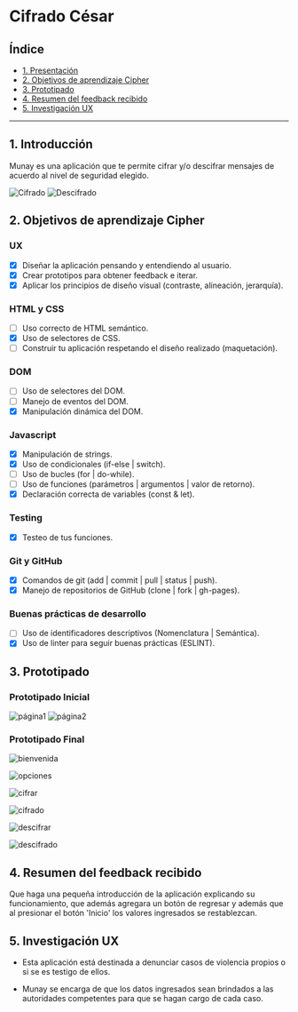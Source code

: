 # Cifrado César

## Índice

* [1. Presentación](#1-presentación)
* [2. Objetivos de aprendizaje Cipher](#2-objetivos-de-aprendizaje-cipher)
* [3. Prototipado](#3-prototipado)
* [4. Resumen del feedback recibido](#4-resumen-del-feedback-recibido)
* [5. Investigación UX](#5-investigación-ux)

***

## 1. Introducción

Munay es una aplicación que te permite cifrar y/o descifrar mensajes de acuerdo al nivel de seguridad elegido.

![Cifrado](https://github.com/nesnip/LIM011-cipher/blob/master/src/images/cifrado.png?raw=true)
![Descifrado](https://github.com/nesnip/LIM011-cipher/blob/master/src/images/descifrado.png?raw=true)

## 2. Objetivos de aprendizaje Cipher

### UX

- [X] Diseñar la aplicación pensando y entendiendo al usuario.
- [X] Crear prototipos para obtener feedback e iterar.
- [X] Aplicar los principios de diseño visual (contraste, alineación, jerarquía).
​
### HTML y CSS

- [ ] Uso correcto de HTML semántico.
- [X] Uso de selectores de CSS.
- [ ] Construir tu aplicación respetando el diseño realizado (maquetación).
​
### DOM

- [ ] Uso de selectores del DOM.
- [ ] Manejo de eventos del DOM.
- [X] Manipulación dinámica del DOM.
​
### Javascript

- [X] Manipulación de strings.
- [X] Uso de condicionales (if-else | switch).
- [ ] Uso de bucles (for | do-while).
- [ ] Uso de funciones (parámetros | argumentos | valor de retorno).
- [X] Declaración correcta de variables (const & let).
​
### Testing
- [X] Testeo de tus funciones.
​
### Git y GitHub
- [X] Comandos de git (add | commit | pull | status | push).
- [X] Manejo de repositorios de GitHub (clone | fork | gh-pages).
​
### Buenas prácticas de desarrollo
- [ ] Uso de identificadores descriptivos (Nomenclatura | Semántica).
- [X] Uso de linter para seguir buenas prácticas (ESLINT).

## 3. Prototipado

### Prototipado Inicial

![página1](https://github.com/nesnip/LIM011-cipher/blob/master/src/images/PI1.jpg?raw=true)
![página2](https://github.com/nesnip/LIM011-cipher/blob/master/src/images/PI2.jpg?raw=true)

### Prototipado Final

![bienvenida](https://github.com/nesnip/LIM011-cipher/blob/master/src/images/PF1.png?raw=true)

![opciones](https://github.com/nesnip/LIM011-cipher/blob/master/src/images/PF2.png?raw=true)

![cifrar](https://github.com/nesnip/LIM011-cipher/blob/master/src/images/PF3.png?raw=true)

![cifrado](https://github.com/nesnip/LIM011-cipher/blob/master/src/images/PF4.png?raw=true)

![descifrar](https://github.com/nesnip/LIM011-cipher/blob/master/src/images/PF5.png?raw=true)

![descifrado](https://github.com/nesnip/LIM011-cipher/blob/master/src/images/PF6.png?raw=true)


## 4. Resumen del feedback recibido

Que haga una pequeña introducción de la aplicación explicando su funcionamiento, que además agregara un botón de regresar y además que al presionar el botón 'Inicio' los valores ingresados se restablezcan.

## 5. Investigación UX

* Esta aplicación está destinada a denunciar casos de violencia propios o si se es testigo de ellos.

* Munay se encarga de que los datos ingresados sean brindados a las autoridades competentes para que se hagan cargo de cada caso.

